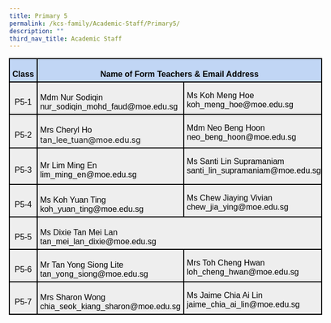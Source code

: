 ```yaml
---
title: Primary 5
permalink: /kcs-family/Academic-Staff/Primary5/
description: ""
third_nav_title: Academic Staff
---
```

<table class="MsoNormalTable" border="1" cellspacing="0" cellpadding="0" width="618" style="width:463.5pt;margin-left:-.75pt;background:white;border-collapse:collapse;
 border:none;mso-border-alt:solid windowtext 1.5pt;mso-yfti-tbllook:1184;
 mso-border-insideh:1.5pt solid windowtext;mso-border-insidev:1.5pt solid windowtext"><tbody><tr style="mso-yfti-irow:0;mso-yfti-firstrow:yes;height:10.55pt"><td width="53" valign="top" style="width:39.55pt;border:solid windowtext 1.5pt;
  background:#C1D6F5;padding:3.75pt 3.75pt 3.75pt 3.75pt;height:10.55pt"><p class="MsoNormal" align="center" style="margin-bottom:0in;text-align:center;
  line-height:normal"><b><span style="font-size:12.0pt;font-family:&quot;Arial&quot;,sans-serif;
  mso-fareast-font-family:&quot;Times New Roman&quot;;color:black;mso-color-alt:windowtext">Class</span></b><b><span style="font-size:12.0pt;font-family:&quot;Arial&quot;,sans-serif;mso-fareast-font-family:
  &quot;Times New Roman&quot;"></span></b></p></td><td width="565" colspan="2" valign="top" style="width:423.95pt;border:solid windowtext 1.5pt;
  border-left:none;mso-border-left-alt:solid windowtext 1.5pt;background:#C1D6F5;
  padding:3.75pt 3.75pt 3.75pt 3.75pt;height:10.55pt"><p class="MsoNormal" align="center" style="margin-bottom:0in;text-align:center;
  line-height:normal"><b><span style="font-size:12.0pt;font-family:&quot;Arial&quot;,sans-serif;
  mso-fareast-font-family:&quot;Times New Roman&quot;;color:black;mso-color-alt:windowtext">Name of Form Teachers &amp; Email Address</span></b><b><span style="font-size:
  12.0pt;font-family:&quot;Arial&quot;,sans-serif;mso-fareast-font-family:&quot;Times New Roman&quot;"></span></b></p></td></tr><tr style="mso-yfti-irow:1;height:21.3pt"><td width="53" style="width:39.55pt;border:solid windowtext 1.5pt;border-top:
  none;mso-border-top-alt:solid windowtext 1.5pt;background:#EEEEEE;padding:
  3.75pt 3.75pt 3.75pt 3.75pt;height:21.3pt"><p class="MsoNormal" align="center" style="margin-bottom:0in;text-align:center;
  line-height:normal"><span style="font-size:12.0pt;font-family:&quot;Arial&quot;,sans-serif;
  mso-fareast-font-family:&quot;Times New Roman&quot;;color:black;mso-color-alt:windowtext">P5-1</span><span style="font-size:12.0pt;font-family:&quot;Arial&quot;,sans-serif;mso-fareast-font-family:
  &quot;Times New Roman&quot;"></span></p></td><td width="287" style="width:215.2pt;border-top:none;border-left:none;
  border-bottom:solid windowtext 1.5pt;border-right:solid windowtext 1.5pt;
  mso-border-top-alt:solid windowtext 1.5pt;mso-border-left-alt:solid windowtext 1.5pt;
  background:#EEEEEE;padding:3.75pt 3.75pt 3.75pt 3.75pt;height:21.3pt"><p class="MsoNormal" style="margin-bottom:0in;line-height:normal"><span style="font-size:12.0pt;font-family:&quot;Arial&quot;,sans-serif;mso-fareast-font-family:
  &quot;Times New Roman&quot;;color:black;mso-color-alt:windowtext">Mdm Nur Sodiqin<br>nur_sodiqin_mohd_faud@moe.edu.sg</span><span style="font-size:12.0pt;
  font-family:&quot;Arial&quot;,sans-serif;mso-fareast-font-family:&quot;Times New Roman&quot;"></span></p></td><td width="278" valign="top" style="width:208.75pt;border-top:none;border-left:
  none;border-bottom:solid windowtext 1.5pt;border-right:solid windowtext 1.5pt;
  mso-border-top-alt:solid windowtext 1.5pt;mso-border-left-alt:solid windowtext 1.5pt;
  background:#EEEEEE;padding:.75pt .75pt .75pt .75pt;height:21.3pt"><p class="MsoNormal" style="margin-bottom:0in;line-height:normal"><span style="font-size:12.0pt;font-family:&quot;Arial&quot;,sans-serif;mso-fareast-font-family:
  &quot;Times New Roman&quot;;color:black;mso-color-alt:windowtext"><span style="mso-spacerun:yes">&nbsp;</span>Ms Koh Meng Hoe<br><span style="mso-spacerun:yes">&nbsp;</span>koh_meng_hoe@moe.edu.sg</span><span style="font-size:12.0pt;font-family:&quot;Arial&quot;,sans-serif;mso-fareast-font-family:
  &quot;Times New Roman&quot;"></span></p></td></tr><tr style="mso-yfti-irow:2;height:21.3pt"><td width="53" style="width:39.55pt;border:solid windowtext 1.5pt;border-top:
  none;mso-border-top-alt:solid windowtext 1.5pt;background:#EEEEEE;padding:
  3.75pt 3.75pt 3.75pt 3.75pt;height:21.3pt"><p class="MsoNormal" align="center" style="margin-bottom:0in;text-align:center;
  line-height:normal"><span style="font-size:12.0pt;font-family:&quot;Arial&quot;,sans-serif;
  mso-fareast-font-family:&quot;Times New Roman&quot;;color:black;mso-color-alt:windowtext">P5-2</span><span style="font-size:12.0pt;font-family:&quot;Arial&quot;,sans-serif;mso-fareast-font-family:
  &quot;Times New Roman&quot;"></span></p></td><td width="287" style="width:215.2pt;border-top:none;border-left:none;
  border-bottom:solid windowtext 1.5pt;border-right:solid windowtext 1.5pt;
  mso-border-top-alt:solid windowtext 1.5pt;mso-border-left-alt:solid windowtext 1.5pt;
  background:#EEEEEE;padding:3.75pt 3.75pt 3.75pt 3.75pt;height:21.3pt"><p class="MsoNormal" style="margin-bottom:0in;line-height:normal"><span style="font-size:12.0pt;font-family:&quot;Arial&quot;,sans-serif;mso-fareast-font-family:
  &quot;Times New Roman&quot;;color:black;mso-color-alt:windowtext">Mrs Cheryl Ho</span><br>tan_lee_tuan@moe.edu.sg<span style="font-size:12.0pt;font-family:&quot;Arial&quot;,sans-serif;mso-fareast-font-family:
  &quot;Times New Roman&quot;"></span></p></td><td width="278" valign="top" style="width:208.75pt;border-top:none;border-left:
  none;border-bottom:solid windowtext 1.5pt;border-right:solid windowtext 1.5pt;
  mso-border-top-alt:solid windowtext 1.5pt;mso-border-left-alt:solid windowtext 1.5pt;
  background:#EEEEEE;padding:.75pt .75pt .75pt .75pt;height:21.3pt"><p class="MsoNormal" style="margin-bottom:0in;line-height:normal"><span style="font-size:12.0pt;font-family:&quot;Arial&quot;,sans-serif;mso-fareast-font-family:
  &quot;Times New Roman&quot;;color:black;mso-color-alt:windowtext"><span style="mso-spacerun:yes">&nbsp;</span>Mdm Neo Beng Hoon</span><br><span style="font-size:12.0pt;font-family:&quot;Arial&quot;,sans-serif;mso-fareast-font-family:
  &quot;Times New Roman&quot;;color:black;mso-color-alt:windowtext"><span style="mso-spacerun:yes">&nbsp;</span>neo_beng_hoon@moe.edu.sg</span><span style="font-size:12.0pt;font-family:&quot;Arial&quot;,sans-serif;mso-fareast-font-family:
  &quot;Times New Roman&quot;"></span></p></td></tr><tr style="mso-yfti-irow:3;height:21.3pt"><td width="53" style="width:39.55pt;border:solid windowtext 1.5pt;border-top:
  none;mso-border-top-alt:solid windowtext 1.5pt;background:#EEEEEE;padding:
  3.75pt 3.75pt 3.75pt 3.75pt;height:21.3pt"><p class="MsoNormal" align="center" style="margin-bottom:0in;text-align:center;
  line-height:normal"><span style="font-size:12.0pt;font-family:&quot;Arial&quot;,sans-serif;
  mso-fareast-font-family:&quot;Times New Roman&quot;;color:black;mso-color-alt:windowtext">P5-3</span><span style="font-size:12.0pt;font-family:&quot;Arial&quot;,sans-serif;mso-fareast-font-family:
  &quot;Times New Roman&quot;"></span></p></td><td width="287" style="width:215.2pt;border-top:none;border-left:none;
  border-bottom:solid windowtext 1.5pt;border-right:solid windowtext 1.5pt;
  mso-border-top-alt:solid windowtext 1.5pt;mso-border-left-alt:solid windowtext 1.5pt;
  background:#EEEEEE;padding:3.75pt 3.75pt 3.75pt 3.75pt;height:21.3pt"><p class="MsoNormal" style="margin-bottom:0in;line-height:normal"><span style="font-size:12.0pt;font-family:&quot;Arial&quot;,sans-serif;mso-fareast-font-family:
  &quot;Times New Roman&quot;;color:black;mso-color-alt:windowtext">Mr Lim Ming En</span><span style="font-size:12.0pt;font-family:&quot;Arial&quot;,sans-serif;mso-fareast-font-family:
  &quot;Times New Roman&quot;"></span><br><span style="font-size:12.0pt;font-family:&quot;Arial&quot;,sans-serif;mso-fareast-font-family:
  &quot;Times New Roman&quot;;color:black;mso-color-alt:windowtext">lim_ming_en@moe.edu.sg</span><span style="font-size:12.0pt;font-family:&quot;Arial&quot;,sans-serif;mso-fareast-font-family:
  &quot;Times New Roman&quot;"></span></p></td><td width="278" style="width:208.75pt;border-top:none;border-left:none;
  border-bottom:solid windowtext 1.5pt;border-right:solid windowtext 1.5pt;
  mso-border-top-alt:solid windowtext 1.5pt;mso-border-left-alt:solid windowtext 1.5pt;
  background:#EEEEEE;padding:.75pt .75pt .75pt .75pt;height:21.3pt"><p class="MsoNormal" style="margin-bottom:0in;line-height:normal"><span style="font-size:12.0pt;font-family:&quot;Arial&quot;,sans-serif;mso-fareast-font-family:
  &quot;Times New Roman&quot;;color:black;mso-color-alt:windowtext"><span style="mso-spacerun:yes">&nbsp;</span>Ms Santi Lin Supramaniam</span><span style="font-size:12.0pt;font-family:&quot;Arial&quot;,sans-serif;mso-fareast-font-family:
  &quot;Times New Roman&quot;"></span></p><span style="font-size:12.0pt;font-family:&quot;Arial&quot;,sans-serif;mso-fareast-font-family:
  &quot;Times New Roman&quot;;color:black;mso-color-alt:windowtext"><span style="mso-spacerun:yes">&nbsp;</span>santi_lin_supramaniam@moe.edu.sg</span><p></p></td></tr><tr style="mso-yfti-irow:4;height:21.3pt"><td width="53" style="width:39.55pt;border:solid windowtext 1.5pt;border-top:
  none;mso-border-top-alt:solid windowtext 1.5pt;background:#EEEEEE;padding:
  3.75pt 3.75pt 3.75pt 3.75pt;height:21.3pt"><p class="MsoNormal" align="center" style="margin-bottom:0in;text-align:center;
  line-height:normal"><span style="font-size:12.0pt;font-family:&quot;Arial&quot;,sans-serif;
  mso-fareast-font-family:&quot;Times New Roman&quot;;color:black;mso-color-alt:windowtext">P5-4</span><span style="font-size:12.0pt;font-family:&quot;Arial&quot;,sans-serif;mso-fareast-font-family:
  &quot;Times New Roman&quot;"></span></p></td><td width="287" style="width:215.2pt;border-top:none;border-left:none;
  border-bottom:solid windowtext 1.5pt;border-right:solid windowtext 1.5pt;
  mso-border-top-alt:solid windowtext 1.5pt;mso-border-left-alt:solid windowtext 1.5pt;
  background:#EEEEEE;padding:3.75pt 3.75pt 3.75pt 3.75pt;height:21.3pt"><p class="MsoNormal" style="margin-bottom:0in;line-height:normal"><span style="font-size:12.0pt;font-family:&quot;Arial&quot;,sans-serif;mso-fareast-font-family:
  &quot;Times New Roman&quot;;color:black;mso-color-alt:windowtext">Ms Koh Yuan Ting<br>koh_yuan_ting@moe.edu.sg</span><span style="font-size:12.0pt;font-family:
  &quot;Arial&quot;,sans-serif;mso-fareast-font-family:&quot;Times New Roman&quot;"></span></p></td><td width="278" valign="top" style="width:208.75pt;border-top:none;border-left:
  none;border-bottom:solid windowtext 1.5pt;border-right:solid windowtext 1.5pt;
  mso-border-top-alt:solid windowtext 1.5pt;mso-border-left-alt:solid windowtext 1.5pt;
  background:#EEEEEE;padding:.75pt .75pt .75pt .75pt;height:21.3pt"><p class="MsoNormal" style="margin-bottom:0in;line-height:normal"><span style="font-size:12.0pt;font-family:&quot;Arial&quot;,sans-serif;mso-fareast-font-family:
  &quot;Times New Roman&quot;;color:black;mso-color-alt:windowtext"><span style="mso-spacerun:yes">&nbsp;</span>Ms Chew Jiaying Vivian<br><span style="mso-spacerun:yes">&nbsp;</span>chew_jia_ying@moe.edu.sg</span><span style="font-size:12.0pt;font-family:&quot;Arial&quot;,sans-serif;mso-fareast-font-family:
  &quot;Times New Roman&quot;"></span></p></td></tr><tr style="mso-yfti-irow:5;height:21.3pt"><td width="53" style="width:39.55pt;border:solid windowtext 1.5pt;border-top:
  none;mso-border-top-alt:solid windowtext 1.5pt;background:#EEEEEE;padding:
  3.75pt 3.75pt 3.75pt 3.75pt;height:21.3pt"><p class="MsoNormal" align="center" style="margin-bottom:0in;text-align:center;
  line-height:normal"><span style="font-size:12.0pt;font-family:&quot;Arial&quot;,sans-serif;
  mso-fareast-font-family:&quot;Times New Roman&quot;;color:black;mso-color-alt:windowtext">P5-5</span><span style="font-size:12.0pt;font-family:&quot;Arial&quot;,sans-serif;mso-fareast-font-family:
  &quot;Times New Roman&quot;"></span></p></td><td width="565" colspan="2" style="width:423.95pt;border-top:none;border-left:
  none;border-bottom:solid windowtext 1.5pt;border-right:solid windowtext 1.5pt;
  mso-border-top-alt:solid windowtext 1.5pt;mso-border-left-alt:solid windowtext 1.5pt;
  background:#EEEEEE;padding:3.75pt 3.75pt 3.75pt 3.75pt;height:21.3pt"><p class="MsoNormal" style="margin-bottom:0in;line-height:normal"><span style="font-size:12.0pt;font-family:&quot;Arial&quot;,sans-serif;mso-fareast-font-family:
  &quot;Times New Roman&quot;;color:black;mso-color-alt:windowtext">Ms Dixie Tan Mei Lan<br>tan_mei_lan_dixie@moe.edu.sg</span><span style="font-size:12.0pt;font-family:&quot;Arial&quot;,sans-serif;mso-fareast-font-family:
  &quot;Times New Roman&quot;"></span></p></td></tr><tr style="mso-yfti-irow:6;height:21.3pt"><td width="53" style="width:39.55pt;border:solid windowtext 1.5pt;border-top:
  none;mso-border-top-alt:solid windowtext 1.5pt;background:#EEEEEE;padding:
  3.75pt 3.75pt 3.75pt 3.75pt;height:21.3pt"><p class="MsoNormal" align="center" style="margin-bottom:0in;text-align:center;
  line-height:normal"><span style="font-size:12.0pt;font-family:&quot;Arial&quot;,sans-serif;
  mso-fareast-font-family:&quot;Times New Roman&quot;;color:black;mso-color-alt:windowtext">P5-6</span><span style="font-size:12.0pt;font-family:&quot;Arial&quot;,sans-serif;mso-fareast-font-family:
  &quot;Times New Roman&quot;"></span></p></td><td width="287" style="width:215.2pt;border-top:none;border-left:none;
  border-bottom:solid windowtext 1.5pt;border-right:solid windowtext 1.5pt;
  mso-border-top-alt:solid windowtext 1.5pt;mso-border-left-alt:solid windowtext 1.5pt;
  background:#EEEEEE;padding:3.75pt 3.75pt 3.75pt 3.75pt;height:21.3pt"><p class="MsoNormal" style="margin-bottom:0in;line-height:normal"><span style="font-size:12.0pt;font-family:&quot;Arial&quot;,sans-serif;mso-fareast-font-family:
  &quot;Times New Roman&quot;;color:black;mso-color-alt:windowtext">Mr Tan Yong Siong Lite<br>tan_yong_siong@moe.edu.sg</span><span style="font-size:12.0pt;font-family:
  &quot;Arial&quot;,sans-serif;mso-fareast-font-family:&quot;Times New Roman&quot;"></span></p></td><td width="278" valign="top" style="width:208.75pt;border-top:none;border-left:
  none;border-bottom:solid windowtext 1.5pt;border-right:solid windowtext 1.5pt;
  mso-border-top-alt:solid windowtext 1.5pt;mso-border-left-alt:solid windowtext 1.5pt;
  background:#EEEEEE;padding:.75pt .75pt .75pt .75pt;height:21.3pt"><p class="MsoNormal" style="margin-bottom:0in;line-height:normal"><span style="font-size:12.0pt;font-family:&quot;Arial&quot;,sans-serif;mso-fareast-font-family:
  &quot;Times New Roman&quot;;color:black;mso-color-alt:windowtext"><span style="mso-spacerun:yes">&nbsp;</span>Mrs Toh Cheng Hwan<br><span style="mso-spacerun:yes">&nbsp;</span>loh_cheng_hwan@moe.edu.sg</span><span style="font-size:12.0pt;font-family:&quot;Arial&quot;,sans-serif;mso-fareast-font-family:
  &quot;Times New Roman&quot;"></span></p></td></tr><tr style="mso-yfti-irow:7;mso-yfti-lastrow:yes;height:21.3pt"><td width="53" style="width:39.55pt;border:solid windowtext 1.5pt;border-top:
  none;mso-border-top-alt:solid windowtext 1.5pt;background:#EEEEEE;padding:
  3.75pt 3.75pt 3.75pt 3.75pt;height:21.3pt"><p class="MsoNormal" align="center" style="margin-bottom:0in;text-align:center;
  line-height:normal"><span style="font-size:12.0pt;font-family:&quot;Arial&quot;,sans-serif;
  mso-fareast-font-family:&quot;Times New Roman&quot;;color:black;mso-color-alt:windowtext">P5-7</span><span style="font-size:12.0pt;font-family:&quot;Arial&quot;,sans-serif;mso-fareast-font-family:
  &quot;Times New Roman&quot;"></span></p></td><td width="287" style="width:215.2pt;border-top:none;border-left:none;
  border-bottom:solid windowtext 1.5pt;border-right:solid windowtext 1.5pt;
  mso-border-top-alt:solid windowtext 1.5pt;mso-border-left-alt:solid windowtext 1.5pt;
  background:#EEEEEE;padding:3.75pt 3.75pt 3.75pt 3.75pt;height:21.3pt"><p class="MsoNormal" style="margin-bottom:0in;line-height:normal"><span style="font-size:12.0pt;font-family:&quot;Arial&quot;,sans-serif;mso-fareast-font-family:
  &quot;Times New Roman&quot;;color:black;mso-color-alt:windowtext">Mrs Sharon Wong<br>chia_seok_kiang_sharon@moe.edu.sg</span><span style="font-size:12.0pt;
  font-family:&quot;Arial&quot;,sans-serif;mso-fareast-font-family:&quot;Times New Roman&quot;"></span></p></td><td width="278" valign="top" style="width:208.75pt;border-top:none;border-left:
  none;border-bottom:solid windowtext 1.5pt;border-right:solid windowtext 1.5pt;
  mso-border-top-alt:solid windowtext 1.5pt;mso-border-left-alt:solid windowtext 1.5pt;
  background:#EEEEEE;padding:.75pt .75pt .75pt .75pt;height:21.3pt"><p class="MsoNormal" style="margin-bottom:0in;line-height:normal"><span style="font-size:12.0pt;font-family:&quot;Arial&quot;,sans-serif;mso-fareast-font-family:
  &quot;Times New Roman&quot;;color:black;mso-color-alt:windowtext"><span style="mso-spacerun:yes">&nbsp;</span>Ms Jaime Chia Ai Lin<br><span style="mso-spacerun:yes">&nbsp;</span>jaime_chia_ai_lin@moe.edu.sg</span><span style="font-size:12.0pt;font-family:&quot;Arial&quot;,sans-serif;mso-fareast-font-family:
  &quot;Times New Roman&quot;"></span></p></td></tr></tbody></table>